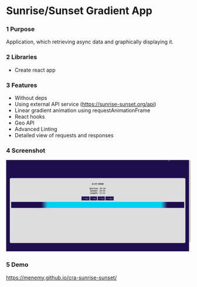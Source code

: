# Sunrise/Sunset Gradient App

### 1 Purpose
Application, which retrieving async data and graphically displaying it.

### 2 Libraries
* Create react app

### 3 Features
* Without deps
* Using external API service (https://sunrise-sunset.org/api)
* Linear gradient animation using requestAnimationFrame
* React hooks
* Geo API
* Advanced Linting
* Detailed view of requests and responses

### 4 Screenshot
<img src="./examples/web.png" width="600">

### 5 Demo
https://menemy.github.io/cra-sunrise-sunset/
